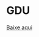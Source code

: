 # GDU
[Baixe aqui](https://github.com/OneDefauter/Juntar-Imagens/releases/download/exe/Juntar.Imagens.exe)
